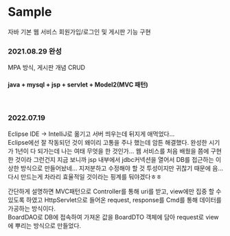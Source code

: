 # Sample
자바 기본 웹 서비스
회원가입/로그인 및 게시판 기능 구현

### 2021.08.29 완성
MPA 방식, 게시판 개념 CRUD

#### java + mysql + jsp + servlet + Model2(MVC 패턴)
<br>

### 2022.07.19
Eclipse IDE -> IntelliJ로 옮기고 서버 띄우는데 뒤지게 애먹었다...<br>
Eclipse에선 잘 작동되던 것이 왜이리 고통을 주나 했는데 암튼 해결했다.
완성한 시기가 1년이 다 되가는데 나는 여태 무엇을 한 것인가...
웹 서비스를 처음 배웠을 쯤에 구현한 것이라 그런건지 지금 보니까 jsp 내부에서 jdbc커넥션을 열어서 DB를 접근하는 이상한 방식으로 만들어놨네...
지저분하고 수정해야 할 것 투성이지만 귀찮기 때문에 음...다시 만드는게 차라리 효율적일 것이라는 핑계를 둬야겠다ㅎㅎ


간단하게 설명하면 MVC패턴으로 Controller를 통해 uri를 받고, view에만 집중 할 수 있도록 하였고 
HttpServlet으로 들어온 request, response를 Cmd를 통해 데이터를 가공하는 방식이다.<br>
BoardDAO로 DB에 접속하여 가져온 값을 BoardDTO 객체에 담아 request로 view에 뿌리는 방식으로 만들었다.




